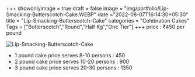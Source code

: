 +++
showonlyimage = true
draft = false
image = "img/portfolio/Lip-Smacking-Butterscotch-Cake.WEBP"
date ="2022-08-07T16:14:30+05:30"
title = "Lip-Smacking-Butterscotch-Cake"
categories = "Celebration Cakes"
Tags = ["Butterscotch","Round","Half Kg","One Tier"]
+++
price : ₹450 per pound
<!--more-->
![Lip-Smacking-Butterscotch-Cake](/img/portfolio/Lip-Smacking-Butterscotch-Cake.WEBP)
* 1 pound cake price serves 8-10 persons : 450
* 2 pound cake price serves 10-20 persons : 900
* 3 pound cake price serves 20-30 persons : 1350
